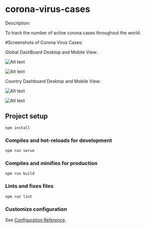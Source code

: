 # corona-virus-cases

Description:

To track the number of active corona cases throughout the world.
 

#Screenshots of Corona Virus Cases:

Global DashBoard Desktop and Mobile View:

![Alt text](corona-virus-cases/src/assets/GlobalDashboardDesktop.png?raw=true "Dashboard Page")

![Alt text](corona-virus-cases/src/assets/GlobalDashboardMobile.png?raw=true "Dashboard Page")

Country Dashboard Desktop and Mobile View:

![Alt text](corona-virus-cases/src/assets/CountryDashboardDesktop.png?raw=true "Dashboard Page")

![Alt text](corona-virus-cases/src/assets/CountryDashboardMobile.png?raw=true "Dashboard Page")

## Project setup
```
npm install
```

### Compiles and hot-reloads for development
```
npm run serve
```

### Compiles and minifies for production
```
npm run build
```

### Lints and fixes files
```
npm run lint
```

### Customize configuration
See [Configuration Reference](https://cli.vuejs.org/config/).
